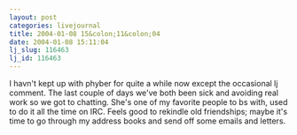 ```yaml
---
layout: post
categories: livejournal
title: 2004-01-08 15&colon;11&colon;04
date: 2004-01-08 15:11:04
lj_slug: 116463
lj_id: 116463
---
```

I havn't kept up with phyber for quite a while now except the occasional lj comment. The last couple of days we've both been sick and avoiding real work so we got to chatting. She's one of my favorite people to bs with, used to do it all the time on IRC. Feels good to rekindle old friendships; maybe it's time to go through my address books and send off some emails and letters.
